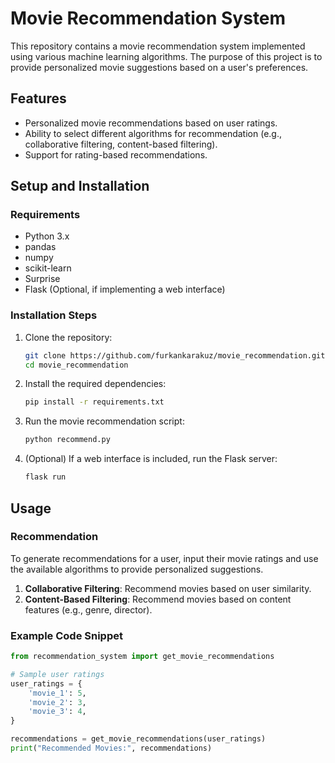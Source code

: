 # Movie Recommendation System

This repository contains a movie recommendation system implemented using various machine learning algorithms. The purpose of this project is to provide personalized movie suggestions based on a user's preferences.

## Features

- Personalized movie recommendations based on user ratings.
- Ability to select different algorithms for recommendation (e.g., collaborative filtering, content-based filtering).
- Support for rating-based recommendations.

## Setup and Installation

### Requirements
- Python 3.x
- pandas
- numpy
- scikit-learn
- Surprise
- Flask (Optional, if implementing a web interface)

### Installation Steps

1. Clone the repository:
    ```bash
    git clone https://github.com/furkankarakuz/movie_recommendation.git
    cd movie_recommendation
    ```

2. Install the required dependencies:
    ```bash
    pip install -r requirements.txt
    ```

3. Run the movie recommendation script:
    ```bash
    python recommend.py
    ```

4. (Optional) If a web interface is included, run the Flask server:
    ```bash
    flask run
    ```

## Usage

### Recommendation

To generate recommendations for a user, input their movie ratings and use the available algorithms to provide personalized suggestions.

1. **Collaborative Filtering**: Recommend movies based on user similarity.
2. **Content-Based Filtering**: Recommend movies based on content features (e.g., genre, director).

### Example Code Snippet

```python
from recommendation_system import get_movie_recommendations

# Sample user ratings
user_ratings = {
    'movie_1': 5,
    'movie_2': 3,
    'movie_3': 4,
}

recommendations = get_movie_recommendations(user_ratings)
print("Recommended Movies:", recommendations)
